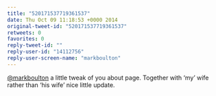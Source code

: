 ```yaml
---
title: "520171537719361537"
date: Thu Oct 09 11:18:53 +0000 2014
original-tweet-id: "520171537719361537"
retweets: 0
favorites: 0
reply-tweet-id: ""
reply-user-id: "14112756"
reply-user-screen-name: "markboulton"
---
```

<a href="https://twitter.com/markboulton">@markboulton</a> a little tweak of you about page. Together with ‘my’ wife rather than ‘his wife’ nice little update.
